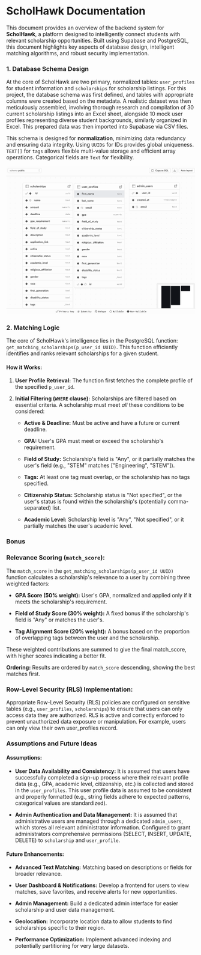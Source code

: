 # ScholHawk Documentation

This document provides an overview of the backend system for **ScholHawk**, a platform designed to intelligently connect students with relevant scholarship opportunities. Built using Supabase and PostgreSQL, this document highlights key aspects of database design, intelligent matching algorithms, and robust security implementation.

### 1. Database Schema Design

At the core of ScholHawk are two primary, normalized tables: `user_profiles` for student information and `scholarships` for scholarship listings. For this project, the database schema was first defined, and tables with appropriate columns were created based on the metadata. A realistic dataset was then meticulously assembled, involving thorough research and compilation of 30 current scholarship listings into an Excel sheet, alongside 10 mock user profiles representing diverse student backgrounds, similarly organized in Excel. This prepared data was then imported into Supabase via CSV files.

This schema is designed for **normalization**, minimizing data redundancy and ensuring data integrity. Using `UUID`s for IDs provides global uniqueness. `TEXT[]` for `tags` allows flexible multi-value storage and efficient array operations. Categorical fields are `Text` for flexibility.

<img src="schema-viz.png" alt="ScholHawk Database Schema" width="900px">

### 2. Matching Logic

The core of ScholHawk's intelligence lies in the PostgreSQL function: `get_matching_scholarships(p_user_id UUID)`. This function efficiently identifies and ranks relevant scholarships for a given student.

#### **How it Works:**

1.  **User Profile Retrieval:** The function first fetches the complete profile of the specified `p_user_id`.

2.  **Initial Filtering (`WHERE` clause):** Scholarships are filtered based on essential criteria. A scholarship must meet *all* these conditions to be considered:

    * **Active & Deadline:** Must be active and have a future or current deadline.

    * **GPA:** User's GPA must meet or exceed the scholarship's requirement.

    * **Field of Study:** Scholarship's field is "Any", or it partially matches the user's field (e.g., "STEM" matches ["Engineering", "STEM"]).

    * **Tags:** At least one tag must overlap, or the scholarship has no tags specified.

    * **Citizenship Status:** Scholarship status is "Not specified", or the user's status is found within the scholarship's (potentially comma-separated) list.

    * **Academic Level:** Scholarship level is "Any", "Not specified", or it partially matches the user's academic level.
### Bonus
### Relevance Scoring (`match_score`):
The `match_score` in the `get_matching_scholarships(p_user_id UUID)` function calculates a scholarship's relevance to a user by combining three weighted factors:

* **GPA Score (50% weight):** User's GPA, normalized and applied only if it meets the scholarship's requirement.

* **Field of Study Score (30% weight):** A fixed bonus if the scholarship's field is "Any" or matches the user's.

* **Tag Alignment Score (20% weight):** A bonus based on the proportion of overlapping tags between the user and the scholarship.

These weighted contributions are summed to give the final match_score, with higher scores indicating a better fit.

**Ordering:** Results are ordered by `match_score` descending, showing the best matches first.

### Row-Level Security (RLS) Implementation:

Appropriate Row-Level Security (RLS) policies are configured on sensitive tables (e.g., `user_profiles`, `scholarships`) to ensure that users can only access data they are authorized. RLS is active and correctly enforced to prevent unauthorized data exposure or manipulation. For example, users can only view their own user_profiles record.

### Assumptions and Future Ideas

#### **Assumptions:**
* **User Data Availability and Consistency:**
It is assumed that users have successfully completed a sign-up process where their relevant profile data (e.g., GPA, academic level, citizenship, etc.) is collected and stored in the `user_profiles`. This user profile data is assumed to be consistent and properly formatted (e.g., string fields adhere to expected patterns, categorical values are standardized).

* **Admin Authentication and Data Management:**
It is assumed that administrative users are managed through a dedicated `admin_users`, which stores all relevant administrator information. Configured to grant administrators comprehensive permissions (SELECT, INSERT, UPDATE, DELETE) to `scholarship` and `user_profile`.


#### **Future Enhancements:**

* **Advanced Text Matching:** Matching based on descriptions or fields for broader relevance.

* **User Dashboard & Notifications:** Develop a frontend for users to view matches, save favorites, and receive alerts for new opportunities.

* **Admin Management:** Build a dedicated admin interface for easier scholarship and user data management.

* **Geolocation:** Incorporate location data to allow students to find scholarships specific to their region.

* **Performance Optimization:** Implement advanced indexing and potentially partitioning for very large datasets.
